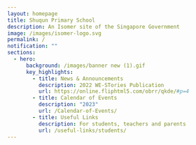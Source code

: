 ```yaml
---
layout: homepage
title: Shuqun Primary School
description: An Isomer site of the Singapore Government
image: /images/isomer-logo.svg
permalink: /
notification: ""
sections:
  - hero:
      background: /images/banner new (1).gif
      key_highlights:
        - title: News & Announcements
          description: 2022 WE-STories Publication
          url: https://online.fliphtml5.com/obrr/qkde/#p=4
        - title: Calendar of Events
          description: "2023"
          url: /Calendar-of-Events/
        - title: Useful Links
          description: For students, teachers and parents
          url: /useful-links/students/
---
```

